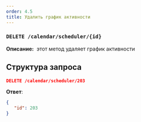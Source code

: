 ```yaml
---
order: 4.5
title: Удалить график активности
---
```


### `DELETE /calendar/scheduler/{id}`

**Описание:**  этот метод удаляет график активности

## **Структура запроса**

```json
DELETE /calendar/scheduler/203
```

**Ответ**:

```json
{
   "id": 203
}
```